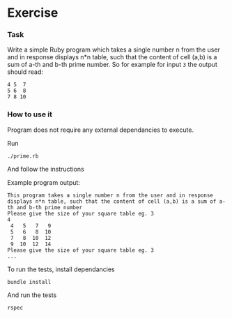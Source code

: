 # Exercise
### Task
Write a simple Ruby program which takes a single number n from the user and in response displays n*n table, such that the content of cell (a,b) is a sum of a-th and b-th prime number. So for example for input `3` the output should read:
```
4 5  7
5 6  8
7 8 10
```
### How to use it
Program does not require any external dependancies to execute.

Run

`./prime.rb`

And follow the instructions

Example program output:
```
This program takes a single number n from the user and in response displays n*n table, such that the content of cell (a,b) is a sum of a-th and b-th prime number
Please give the size of your square table eg. 3
4
 4   5   7   9
 5   6   8  10
 7   8  10  12
 9  10  12  14
Please give the size of your square table eg. 3
...
```

To run the tests, install dependancies

`bundle install`

And run the tests

`rspec`

